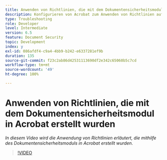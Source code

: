 ```yaml
---
title: Anwenden von Richtlinien, die mit dem Dokumentensicherheitsmodul in Acrobat erstellt wurden
description: Konfigurieren von Acrobat zum Anwenden von Richtlinien auf ein Dokument mithilfe der Dokumentensicherheit
type: Troubleshooting
role: Developer
level: Intermediate
version: 6.5
feature: Document Security
topic: Development
index: y
exl-id: 086afdf4-c9a4-4bb9-b242-e6337281ef9b
duration: 135
source-git-commit: f23c2ab86d42531113690df2e342c65060b5c7cd
workflow-type: tm+mt
source-wordcount: '49'
ht-degree: 100%

---
```


# Anwenden von Richtlinien, die mit dem Dokumentensicherheitsmodul in Acrobat erstellt wurden

*In diesem Video wird die Anwendung von Richtlinien erläutert, die mithilfe des Dokumentensicherheitsmoduls in Acrobat erstellt wurden.*

>[!VIDEO](https://video.tv.adobe.com/v/335486?quality=12&learn=on)
